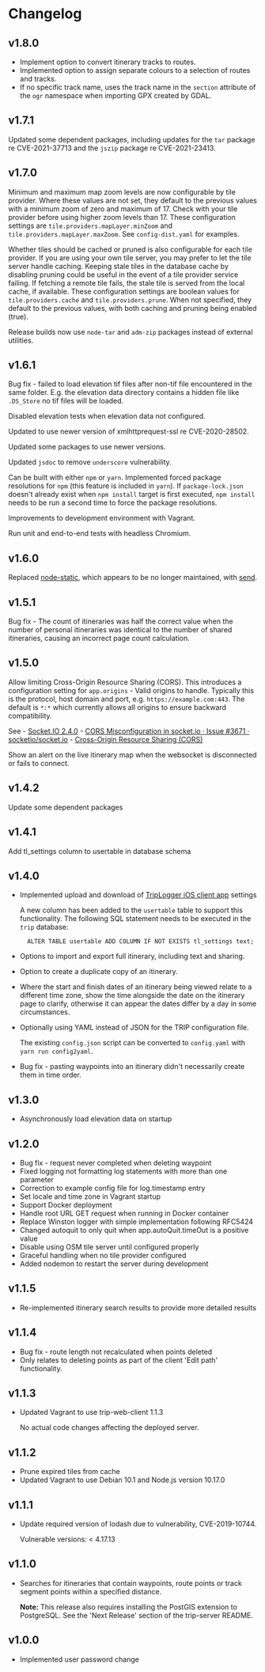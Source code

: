 <!-- -*- mode: markdown; -*- vim: set tw=78 ts=4 sts=0 sw=4 noet ft=markdown norl: -->

# Changelog

## v1.8.0

- Implement option to convert itinerary tracks to routes.
- Implemented option to assign separate colours to a selection of routes and tracks.
- If no specific track name, uses the track name in the `section`
  attribute of the `ogr` namespace when importing GPX created by GDAL.

## v1.7.1

Updated some dependent packages, including updates for the `tar`
package re CVE-2021-37713 and the `jszip` package re CVE-2021-23413.

## v1.7.0

Minimum and maximum map zoom levels are now configurable by tile
provider.  Where these values are not set, they default to the
previous values with a minimum zoom of zero and maximum of 17.  Check
with your tile provider before using higher zoom levels than 17.
These configuration settings are `tile.providers.mapLayer.minZoom` and
`tile.providers.mapLayer.maxZoom`.  See `config-dist.yaml` for
examples.

Whether tiles should be cached or pruned is also configurable for each
tile provider.  If you are using your own tile server, you may prefer
to let the tile server handle caching.  Keeping stale tiles in the
database cache by disabling pruning could be useful in the event of a
tile provider service failing.  If fetching a remote tile fails, the
stale tile is served from the local cache, if available.  These
configuration settings are boolean values for `tile.providers.cache`
and `tile.providers.prune`.  When not specified, they default to the
previous values, with both caching and pruning being enabled (true).

Release builds now use `node-tar` and `adm-zip` packages instead of
external utilities.

## v1.6.1

Bug fix - failed to load elevation tif files after non-tif file
encountered in the same folder.  E.g. the elevation data directory
contains a hidden file like `.DS_Store` no tif files will be loaded.

Disabled elevation tests when elevation data not configured.

Updated to use newer version of xmlhttprequest-ssl re CVE-2020-28502.

Updated some packages to use newer versions.

Updated `jsdoc` to remove `underscore` vulnerability.

Can be built with either `npm` or `yarn`.  Implemented forced package
resolutions for `npm` (this feature is included in `yarn`).  If
`package-lock.json` doesn't already exist when `npm install` target is
first executed, `npm install` needs to be run a second time to force
the package resolutions.

Improvements to development environment with Vagrant.

Run unit and end-to-end tests with headless Chromium.

## v1.6.0

Replaced [node-static](https://github.com/cloudhead/node-static),
which appears to be no longer maintained, with
[send](https://github.com/pillarjs/send).

## v1.5.1

Bug fix - The count of itineraries was half the correct value when the
number of personal itineraries was identical to the number of shared
itineraries, causing an incorrect page count calculation.

## v1.5.0

Allow limiting Cross-Origin Resource Sharing (CORS).  This introduces
a configuration setting for `app.origins` - Valid origins to handle.
Typically this is the protocol, host domain and port,
e.g. `https://example.com:443`.  The default is `*:*` which currently
allows all origins to ensure backward compatibility.

See
	- [Socket.IO 2.4.0](https://socket.io/blog/socket-io-2-4-0/)
	- [CORS Misconfiguration in socket.io · Issue #3671 · socketio/socket.io](https://github.com/socketio/socket.io/issues/3671)
	- [Cross-Origin Resource Sharing (CORS)](https://en.wikipedia.org/wiki/Cross-origin_resource_sharing)

Show an alert on the live itinerary map when the websocket is
disconnected or fails to connect.

## v1.4.2

Update some dependent packages

## v1.4.1

Add tl_settings column to usertable in database schema

## v1.4.0

* Implemented upload and download of
  [TripLogger iOS client app][trip-web-client]
  settings

	A new column has been added to the `usertable` table to support this
	functionality.  The following SQL statement needs to be executed in the
	`trip` database:

		ALTER TABLE usertable ADD COLUMN IF NOT EXISTS tl_settings text;

* Options to import and export full itinerary, including text and sharing.

* Option to create a duplicate copy of an itinerary.

* Where the start and finish dates of an itinerary being viewed relate to a
  different time zone, show the time alongside the date on the itinerary page
  to clarify, otherwise it can appear the dates differ by a day in some
  circumstances.

* Optionally using YAML instead of JSON for the TRIP configuration file.

	The existing `config.json` script can be converted to `config.yaml` with
    `yarn run config2yaml`.

* Bug fix - pasting waypoints into an itinerary didn't necessarily create them
  in time order.

[trip-web-client]: https://www.fdsd.co.uk/trip-web-client-docs/

## v1.3.0

- Asynchronously load elevation data on startup

## v1.2.0

- Bug fix - request never completed when deleting waypoint
- Fixed logging not formatting log statements with more than one parameter
- Correction to example config file for log.timestamp entry
- Set locale and time zone in Vagrant startup
- Support Docker deployment
- Handle root URL GET request when running in Docker container
- Replace Winston logger with simple implementation following RFC5424
- Changed autoquit to only quit when app.autoQuit.timeOut is a positive value
- Disable using OSM tile server until configured properly
- Graceful handling when no tile provider configured
- Added nodemon to restart the server during development

## v1.1.5

- Re-implemented itinerary search results to provide more detailed results

## v1.1.4

- Bug fix - route length not recalculated when points deleted
- Only relates to deleting points as part of the client 'Edit path' functionality.

## v1.1.3

- Updated Vagrant to use trip-web-client 1.1.3

    No actual code changes affecting the deployed server.

## v1.1.2

- Prune expired tiles from cache
- Updated Vagrant to use Debian 10.1 and Node.js version 10.17.0

## v1.1.1

- Update required version of lodash due to vulnerability, CVE-2019-10744.

    Vulnerable versions: < 4.17.13

## v1.1.0

- Searches for itineraries that contain waypoints, route points or track
  segment points within a specified distance.

    **Note:** This release also requires installing the PostGIS extension to
    PostgreSQL. See the 'Next Release' section of the trip-server README.

## v1.0.0

- Implemented user password change
